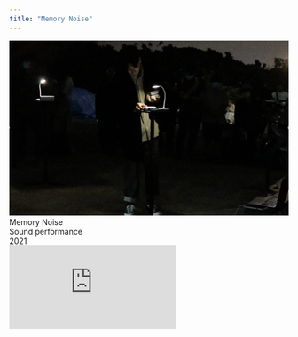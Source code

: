 ```yaml
---
title: "Memory Noise"
---
```


  <img class="img" src="./img-0.png">
  <div class="ttlbox">
    <div class="ttl">
        Memory Noise
    </div>
    <div class="inf">
        Sound performance<br>
        2021
    </div>
  </div>


  <div class="box">
      <div class="dscrptn">
      </div>
  </div>


  <div class="box">
      <div class="dscrptn">
      </div>
  </div>



  <div class="box"></div>

  <iframe title="vimeo-player" src="https://player.vimeo.com/video/530205246" frameborder="0" allowfullscreen></iframe>

